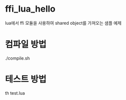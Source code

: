 # ffi_lua_hello
lua에서 ffi 모듈을 사용하여 shared object를 가져오는 샘플 예제

# 컴파일 방법
./compile.sh

# 테스트 방법
th test.lua
